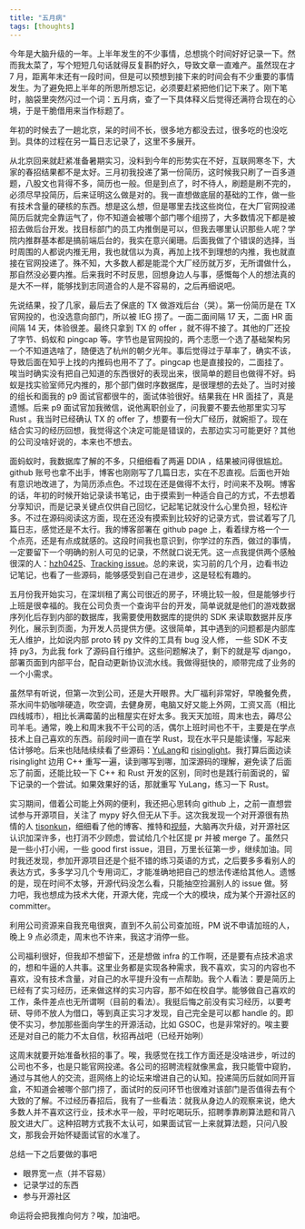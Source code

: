 ```yaml
---
title: "五月病"
tags: [thoughts]
---
```


今年是大脑升级的一年。上半年发生的不少事情，总想挑个时间好好记录一下。然而我太菜了，写个短短几句话就得反复斟酌好久，导致文章一直难产。虽然现在才 7 月，距离年末还有一段时间，但是可以预想到接下来的时间会有不少重要的事情发生。为了避免把上半年的所思所想忘记，必须要赶紧把他们记下来了。刚下笔时，脑袋里突然闪过一个词：五月病，查了一下具体释义后觉得还满符合现在的心境，于是干脆借用来当作标题了。

<!--more-->



年初的时候去了一趟北京，呆的时间不长，很多地方都没去过，很多吃的也没吃到。具体的过程在另一篇日志记录了，这里不多展开。

从北京回来就赶紧准备暑期实习，没料到今年的形势实在不好，互联网寒冬下，大家的春招结果都不是太好。三月初我投递了第一份简历，这时候我只刷了一百多道题，八股文也背得不多，简历也一般。但是到点了，时不待人，刷题是刷不完的，必须尽早投简历，后来证明这么做是对的。我一直想做底层的基础的工作，做一些有技术含量的硬核的东西。想是这么想，但是哪里去找这些岗位，在大厂官网投递简历后就完全靠运气了，你不知道会被哪个部门哪个组捞了，大多数情况下都是被招去做后台开发。找目标部门的员工内推倒是可以，但我去哪里认识那些人呢？学院内推群基本都是搞前端后台的，我实在意兴阑珊。后面我做了个错误的选择，当时周围的人都说内推无用，我也就信以为真，再加上找不到理想的内推，我也就直接在官网投递了。殊不知，大多数人都是能混个大厂经历就万岁，无所谓做什么，那自然没必要内推。后来我时不时反思，回想身边人与事，感慨每个人的想法真的是大不一样，能够找到志同道合的人是不容易的，之后再细说吧。

先说结果，投了几家，最后去了保底的 TX 做游戏后台（哭）。第一份简历是在 TX 官网投的，也没选意向部门，所以被 IEG 捞了。一面二面间隔 17 天，二面 HR 面间隔 14 天，体验很差。最终只拿到 TX 的 offer ，就不得不接了。其他的厂还投了字节、蚂蚁和 pingcap 等。字节也是官网投的，两个志愿一个选了基础架构另一个不知道选啥了，随便选了杭州的朝夕光年。事后觉得过于草率了，确实不该，导致后面在知乎上找的内推码也用不了了。pingcap 也是直接投的，二面挂了。唉当时确实没有把自己知道的东西很好的表现出来，很简单的题目也做得不好。蚂蚁是找实验室师兄内推的，那个部门做时序数据库，是很理想的去处了。当时对接的组长和面我的 p9 面试官都很牛的，面试体验很好。结果我在 HR 面挂了，真是遗憾。后来 p9 面试官加我微信，说他离职创业了，问我要不要去他那里实习写 Rust 。我当时已经确认 TX 的 offer 了，想要有一份大厂经历，就婉拒了。现在结合实习的经历回想，我觉得这个决定可能是错误的，去那边实习可能更好？其他的公司没啥好说的，本来也不想去。

面蚂蚁时，我数据库了解的不多，只细细看了两遍 DDIA ，结果被问得很尴尬。github 账号也拿不出手，博客也刚刚写了几篇日志，实在不忍直视。后面也开始有意识地改进了，为简历添点色。不过现在还是做得不太行，时间来不及啊。博客的话，年初的时候开始记录读书笔记，由于摸索到一种适合自己的方式，不去想着分享知识，而是记录关键点仅供自己回忆，记起笔记就没什么心里负担，轻松许多。不过在源码阅读这方面，现在还没有摸索到比较好的记录方式，尝试着写了几篇日志，感觉还是不太行。我的博客部署在 github page 上，看着绿方格一个一个点亮，还是有点成就感的。这段时间我也意识到，你学过的东西，做过的事情，一定要留下一个明确的别人可见的记录，不然就口说无凭。这一点我提供两个感触很深的人：[hzh0425](https://github.com/hzh0425/hzh0425)、[Tracking issue](https://github.com/apache/incubator-kvrocks/issues/575)。总的来说，实习前的几个月，边看书边记笔记，也看了一些源码，能够感受到自己在进步，这是轻松有趣的。

五月份我开始实习，在深圳租了离公司很近的房子，环境比较一般，但是能够步行上班是很幸福的。我在公司负责一个查询平台的开发，简单说就是他们的游戏数据序列化后存到内部的数据库，我需要使用数据库的提供的 SDK 来读取数据并反序列化，展示到页面，为开发人员提供方便。这很简单，其中遇到的问题都是内部库无人维护，比如说内部 proto 转 py 文件的工具有 bug 没人修， 一些 SDK 不支持 py3，为此我 fork 了源码自行维护。这些问题解决了，剩下的就是写 django，部署页面到内部平台，配自动更新协议流水线。我做得挺快的，顺带完成了业务的一个小需求。

虽然早有听说，但第一次到公司，还是大开眼界。大厂福利非常好，早晚餐免费，茶水间牛奶咖啡硬造，吹空调，去健身房，电脑又好又能上外网，工资又高（相比四线城市），相比长满霉菌的出租屋实在好太多。我天天加班，周末也去，薅尽公司羊毛。通常，晚上和周末我不干公司的活，偶尔上班时间也不干，主要是在学点技术上自己喜欢的东西。前段时间一直在学 Rust，现在水平只是能读懂，写起来估计够呛。后来也陆陆续续看了些源码：[YuLang](https://github.com/MaxXSoft/YuLang )和 [risinglight](https://github.com/risinglightdb/risinglight)。我打算后面边读 risinglight 边用 C++ 重写一遍，读到哪写到哪，加深源码的理解，避免读了后面忘了前面，还能比较一下 C++ 和 Rust 开发的区别，同时也是践行前面说的，留下记录的一个尝试。如果效果好的话，那就重写 YuLang，练习一下 Rust。

实习期间，借着公司能上外网的便利，我还把心思转向 github 上，之前一直想尝试参与开源项目，关注了 mypy 好久但无从下手。这次我发现一个对开源很有热情的人 [tisonkun](https://github.com/tisonkun)，细细看了他的博客、推特和[视频](https://www.bilibili.com/video/BV1w54y1Z7VP)，大脑再次升级，对开源社区认识加深许多，也打消不少顾虑，尝试给几个社区提 pr 并被 merge 了。虽然只是一些小打小闹，一些 good first issue，泪目，万里长征第一步，继续加油。同时我还发现，参加开源项目还是个挺不错的练习英语的方式，之后要多多看别人的表达方式，多多学习几个专用词汇，才能准确地把自己的想法传递给其他人。遗憾的是，现在时间不太够，开源代码没怎么看，只能抽空捡漏别人的 issue 做。努力吧，我也想成为技术大佬，开源大佬，完成一个大的模块，成为某个开源社区的 committer。

利用公司资源来自我充电很爽，直到不久前公司查加班，PM 说不申请加班的人，晚上 9 点必须走，周末也不许来，我这才消停一些。

公司福利很好，但我却不想留下，还是想做 infra 的工作啊，还是要有点技术追求的，想和牛逼的人共事。这里业务都是实现各种需求，我不喜欢，实习的内容也不喜欢，没有技术含量，对自己的水平提升没有一点帮助。我个人看法：要是简历上已经有了实习经历，还来做这样的实习内容，那不如在校自学。能够做自己喜欢的工作，条件差点也无所谓啊（目前的看法）。我挺后悔之前没有实习经历，以要考研、导师不放人为借口，等到真正实习才发现，自己完全是可以都 handle 的。即使不实习，参加那些面向学生的开源活动，比如 GSOC，也是非常好的。唉主要还是对自己的能力不太自信，秋招再战吧（已经开始咧）

这周末就要开始准备秋招的事了。唉，我感觉在找工作方面还是没啥进步，听过的公司也不多，也是只能官网投递。各公司的招聘流程就像黑盒，我只能管中窥豹，通过与其他人的交流，逛网络上的论坛来增进自己的认知。投递简历后就如同开盲盒，不知道会被哪个部门捞了，面试时的反问环节也很难对该部门是否值得去有个大致的了解。不过经历春招后，我有了一些看法：就我从身边人的观察来说，绝大多数人并不喜欢这行业，技术水平一般，平时吃喝玩乐，招聘季靠刷算法题和背八股文进大厂。这种招聘方式我不太认可，如果面试官一上来就算法题，只问八股文，那我会开始怀疑面试官的水准了。

总结一下之后要做的事吧

* 眼界宽一点（并不容易）
* 记录学过的东西
* 参与开源社区

命运将会把我推向何方？唉，加油吧。
